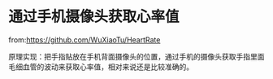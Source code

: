 # 通过手机摄像头获取心率值

from:https://github.com/WuXiaoTu/HeartRate

原理实现：把手指贴放在手机背面摄像头的位置，通过手机的摄像头获取手指里面毛细血管的波动来获取心率值，相对来说还是比较准确的。